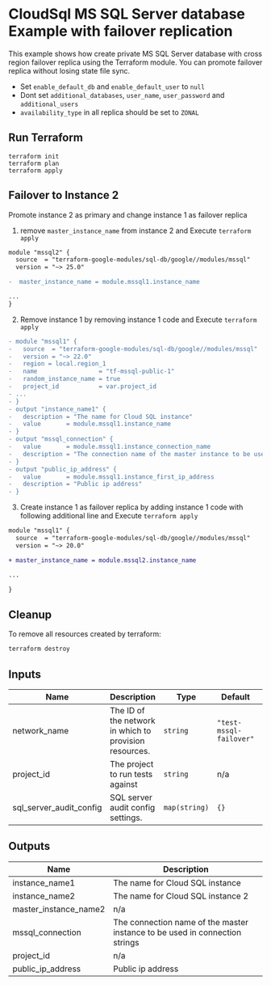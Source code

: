 # CloudSql MS SQL Server database Example with failover replication

This example shows how create private MS SQL Server database with cross region failover replica using the Terraform module. You can promote failover replica without losing state file sync.

- Set `enable_default_db` and `enable_default_user` to `null`
- Dont set `additional_databases`, `user_name`, `user_password` and `additional_users`
- `availability_type` in all replica should be set to `ZONAL`

## Run Terraform

```
terraform init
terraform plan
terraform apply
```

## Failover to Instance 2

Promote instance 2 as primary and change instance 1 as failover replica

1) remove  `master_instance_name` from instance 2 and Execute `terraform apply`

```diff
module "mssql2" {
  source  = "terraform-google-modules/sql-db/google//modules/mssql"
  version = "~> 25.0"

-  master_instance_name = module.mssql1.instance_name

...
}
```

2) Remove instance 1 by removing instance 1 code and Execute `terraform apply`

```diff
- module "mssql1" {
-   source  = "terraform-google-modules/sql-db/google//modules/mssql"
-   version = "~> 22.0"
-   region = local.region_1
-   name                 = "tf-mssql-public-1"
-   random_instance_name = true
-   project_id           = var.project_id
- ...
- }
- output "instance_name1" {
-   description = "The name for Cloud SQL instance"
-   value       = module.mssql1.instance_name
- }
- output "mssql_connection" {
-   value       = module.mssql1.instance_connection_name
-   description = "The connection name of the master instance to be used in connection strings"
- }
- output "public_ip_address" {
-   value       = module.mssql1.instance_first_ip_address
-   description = "Public ip address"
- }
```

3) Create instance 1 as failover replica by adding instance 1 code with following additional line and Execute `terraform apply`

```diff
module "mssql1" {
  source  = "terraform-google-modules/sql-db/google//modules/mssql"
  version = "~> 20.0"

+ master_instance_name = module.mssql2.instance_name

...

}
```


## Cleanup

To remove all resources created by terraform:

```bash
terraform destroy
```

<!-- BEGINNING OF PRE-COMMIT-TERRAFORM DOCS HOOK -->
## Inputs

| Name | Description | Type | Default | Required |
|------|-------------|------|---------|:--------:|
| network\_name | The ID of the network in which to provision resources. | `string` | `"test-mssql-failover"` | no |
| project\_id | The project to run tests against | `string` | n/a | yes |
| sql\_server\_audit\_config | SQL server audit config settings. | `map(string)` | `{}` | no |

## Outputs

| Name | Description |
|------|-------------|
| instance\_name1 | The name for Cloud SQL instance |
| instance\_name2 | The name for Cloud SQL instance 2 |
| master\_instance\_name2 | n/a |
| mssql\_connection | The connection name of the master instance to be used in connection strings |
| project\_id | n/a |
| public\_ip\_address | Public ip address |

<!-- END OF PRE-COMMIT-TERRAFORM DOCS HOOK -->

